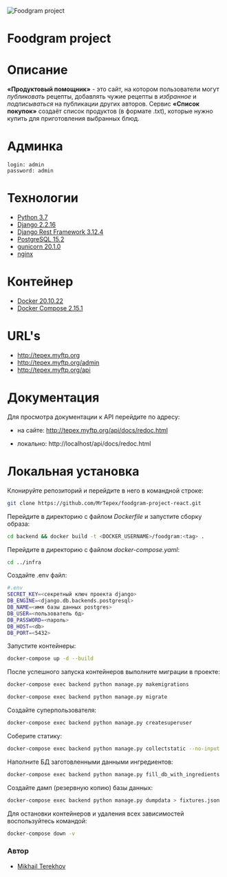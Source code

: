 ![Foodgram project](https://github.com/MrTepex/foodgram-project-react/actions/workflows/foodgram_workflow.yml/badge.svg)

# **Foodgram project**

# Описание

**«Продуктовый помощник»** - это сайт, на котором пользователи могут _публиковать_ рецепты,
добавлять чужие рецепты в _избранное_ и _подписываться_ на публикации других авторов.
Сервис **«Список покупок»** создаёт список продуктов (в формате .txt),
которые нужно купить для приготовления выбранных блюд.

# Админка

```
login: admin
password: admin
```

# Технологии

- [Python 3.7](https://www.python.org/downloads/release/python-370/)
- [Django 2.2.16](https://www.djangoproject.com/download/)
- [Django Rest Framework 3.12.4](https://www.django-rest-framework.org/)
- [PostgreSQL 15.2](https://www.postgresql.org/download/)
- [gunicorn 20.1.0](https://pypi.org/project/gunicorn/)
- [nginx](https://nginx.org/ru/download.html)

# Контейнер

- [Docker 20.10.22](https://www.docker.com/)
- [Docker Compose 2.15.1](https://docs.docker.com/compose/)

# URL's

- http://tepex.myftp.org
- http://tepex.myftp.org/admin
- http://tepex.myftp.org/api


# Документация

Для просмотра документации к API перейдите по адресу:
- на сайте:  http://tepex.myftp.org/api/docs/redoc.html

- локально: http://localhost/api/docs/redoc.html

# Локальная установка

Клонируйте репозиторий и перейдите в него в командной строке:
```sh
git clone https://github.com/MrTepex/foodgram-project-react.git
```
Перейдите в директорию с файлом _Dockerfile_ и запустите сборку образа:
```sh
cd backend && docker build -t <DOCKER_USERNAME>/foodgram:<tag> .
```
Перейдите в директорию с файлом _docker-compose.yaml_:
```sh
cd ../infra
```
Создайте .env файл:
```sh
#.env
SECRET_KEY=<секретный ключ проекта django>
DB_ENGINE=<django.db.backends.postgresql>
DB_NAME=<имя базы данных postgres>
DB_USER=<пользователь бд>
DB_PASSWORD=<пароль>
DB_HOST=<db>
DB_PORT=<5432>
```
Запустите контейнеры:
```sh
docker-compose up -d --build
```
После успешного запуска контейнеров выполните миграции в проекте:
```sh
docker-compose exec backend python manage.py makemigrations
```
```sh
docker-compose exec backend python manage.py migrate
```
Создайте суперпользователя:
```sh
docker-compose exec backend python manage.py createsuperuser
```
Соберите статику:
```sh
docker-compose exec backend python manage.py collectstatic --no-input
```
Наполните БД заготовленными данными ингредиентов:
```sh
docker-compose exec backend python manage.py fill_db_with_ingredients
```

Создайте дамп (резервную копию) базы данных:
```sh
docker-compose exec backend python manage.py dumpdata > fixtures.json
```
Для остановки контейнеров и удаления всех зависимостей воспользуйтесь командой:
```sh
docker-compose down -v
```

### Автор
- [Mikhail Terekhov](https://github.com/MrTepex)